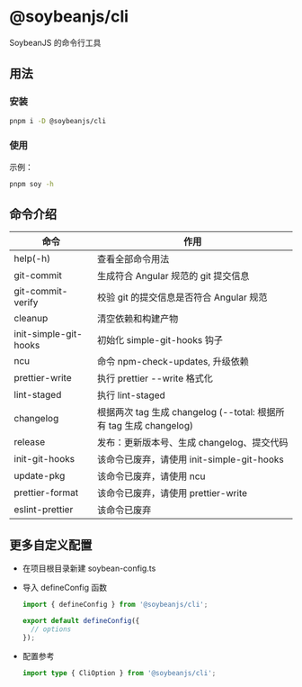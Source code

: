 # @soybeanjs/cli

SoybeanJS 的命令行工具

## 用法

### 安装

```bash
pnpm i -D @soybeanjs/cli
```

### 使用

示例：

```bash
pnpm soy -h
```

## 命令介绍

| 命令                  | 作用                                                               |
| --------------------- | ------------------------------------------------------------------ |
| help(-h)              | 查看全部命令用法                                                   |
| git-commit            | 生成符合 Angular 规范的 git 提交信息                               |
| git-commit-verify     | 校验 git 的提交信息是否符合 Angular 规范                           |
| cleanup               | 清空依赖和构建产物                                                 |
| init-simple-git-hooks | 初始化 simple-git-hooks 钩子                                       |
| ncu                   | 命令 npm-check-updates, 升级依赖                                   |
| prettier-write        | 执行 prettier --write 格式化                                       |
| lint-staged           | 执行 lint-staged                                                   |
| changelog             | 根据两次 tag 生成 changelog (--total: 根据所有 tag 生成 changelog) |
| release               | 发布：更新版本号、生成 changelog、提交代码                         |
| init-git-hooks        | 该命令已废弃，请使用 init-simple-git-hooks                         |
| update-pkg            | 该命令已废弃，请使用 ncu                                           |
| prettier-format       | 该命令已废弃，请使用 prettier-write                                |
| eslint-prettier       | 该命令已废弃                                                       |

## 更多自定义配置

- 在项目根目录新建 soybean-config.ts

- 导入 defineConfig 函数

  ```ts
  import { defineConfig } from '@soybeanjs/cli';

  export default defineConfig({
    // options
  });
  ```

- 配置参考

  ```ts
  import type { CliOption } from '@soybeanjs/cli';
  ```

